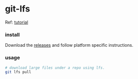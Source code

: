 # git-lfs

Ref: [tutorial](https://zzz.buzz/zh/2016/04/19/the-guide-to-git-lfs/#%E5%B8%B8%E7%94%A8-git-lfs-%E5%91%BD%E4%BB%A4)



### install

Download the [releases](https://github.com/git-lfs/git-lfs/releases) and follow platform specific instructions.



### usage

```bash
# download large files under a repo using lfs.
git lfs pull
```

